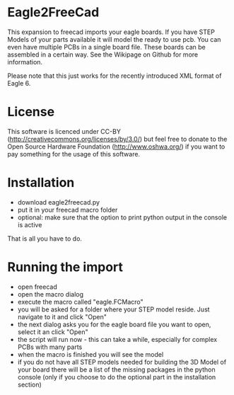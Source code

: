 Eagle2FreeCad
============

This expansion to freecad imports your eagle boards. If you have STEP Models of your parts available it will model the ready to use pcb. You can even have multiple PCBs in a single board file. These boards can be assembled in a certain way. See the Wikipage on Github for more information.

Please note that this just works for the recently introduced XML format of Eagle 6.

License
======

This software is licenced under CC-BY (http://creativecommons.org/licenses/by/3.0/) but feel free to donate  to the Open Source Hardware Foundation (http://www.oshwa.org/) if you want to pay something for the usage of this software.

Installation
===========

- download eagle2freecad.py
- put it in your freecad macro folder
- optional: make sure that the option to print python output in the console is active

That is all you have to do. 

Running the import
================

- open freecad
- open the macro dialog 
- execute the macro called "eagle.FCMacro"
- you will be asked for a folder where your STEP model reside. Just navigate to it and click "Open"
- the next dialog asks you for the eagle board file you want to open, select it an click "Open"
- the script will run now - this can take a while, especially for complex PCBs with many parts
- when the macro is finished you will see the model
- if you do not have all STEP models needed for building the 3D Model of your board there will be 
  a list of the missing packages in the python console (only if you choose to do the optional part
  in the installation section)
